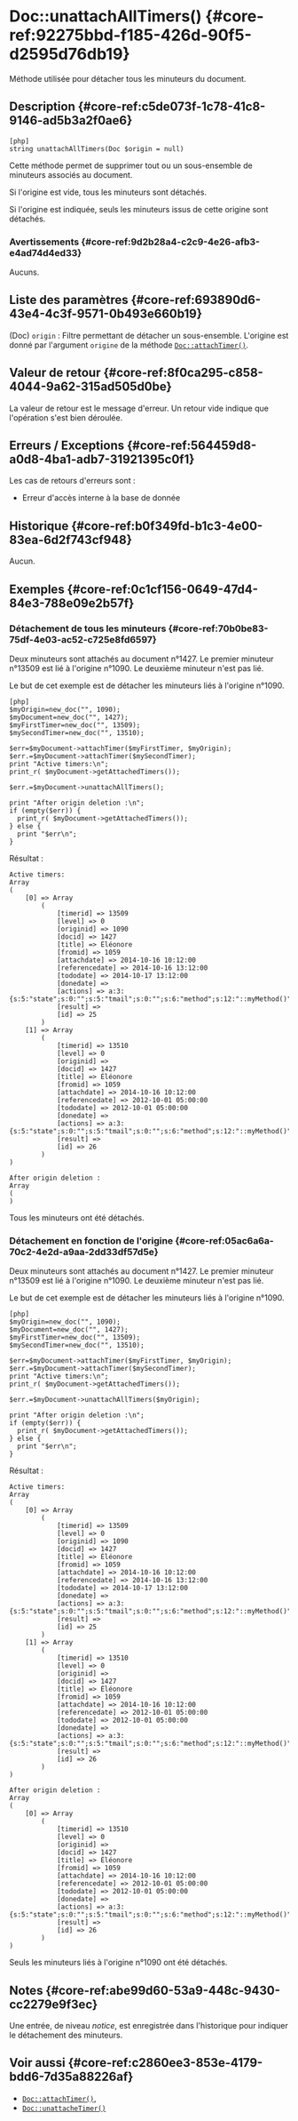 # Doc::unattachAllTimers()  {#core-ref:92275bbd-f185-426d-90f5-d2595d76db19}

<div class="short-description" markdown="1">
Méthode utilisée pour détacher tous les minuteurs du document.
</div>

## Description  {#core-ref:c5de073f-1c78-41c8-9146-ad5b3a2f0ae6}

    [php]
    string unattachAllTimers(Doc $origin = null)

Cette méthode permet de supprimer tout ou un sous-ensemble de minuteurs associés
au document.

Si l'origine est vide, tous les minuteurs sont détachés.

Si l'origine est indiquée, seuls les minuteurs issus de cette origine sont
détachés.

### Avertissements  {#core-ref:9d2b28a4-c2c9-4e26-afb3-e4ad74d4ed33}

Aucuns.

## Liste des paramètres  {#core-ref:693890d6-43e4-4c3f-9571-0b493e660b19}

(Doc) `origin`
:   Filtre permettant de détacher un sous-ensemble. L'origine est donné
    par l'argument `origine` de la méthode 
    [`Doc::attachTimer()`][docattachtimer].

## Valeur de retour  {#core-ref:8f0ca295-c858-4044-9a62-315ad505d0be}

La valeur de retour est le message d'erreur. Un retour vide indique que
l'opération s'est bien déroulée.


## Erreurs / Exceptions  {#core-ref:564459d8-a0d8-4ba1-adb7-31921395c0f1}

Les cas de retours d'erreurs sont :

*   Erreur d'accès interne à la base de donnée

## Historique  {#core-ref:b0f349fd-b1c3-4e00-83ea-6d2f743cf948}

Aucun.

## Exemples  {#core-ref:0c1cf156-0649-47d4-84e3-788e09e2b57f}

### Détachement de tous les minuteurs {#core-ref:70b0be83-75df-4e03-ac52-c725e8fd6597}

Deux minuteurs sont attachés au document n°1427. Le premier minuteur n°13509 est 
lié à l'origine n°1090. Le deuxième minuteur n'est pas lié.

Le but de cet exemple est de détacher les minuteurs liés à l'origine n°1090.

    [php]
    $myOrigin=new_doc("", 1090);
    $myDocument=new_doc("", 1427);
    $myFirstTimer=new_doc("", 13509);
    $mySecondTimer=new_doc("", 13510);
    
    $err=$myDocument->attachTimer($myFirstTimer, $myOrigin);
    $err.=$myDocument->attachTimer($mySecondTimer);
    print "Active timers:\n";
    print_r( $myDocument->getAttachedTimers());
    
    $err.=$myDocument->unattachAllTimers();
    
    print "After origin deletion :\n";
    if (empty($err)) {
      print_r( $myDocument->getAttachedTimers());
    } else {
      print "$err\n";
    }

Résultat : 

    Active timers:
    Array
    (
        [0] => Array
            (
                [timerid] => 13509
                [level] => 0
                [originid] => 1090
                [docid] => 1427
                [title] => Éléonore
                [fromid] => 1059
                [attachdate] => 2014-10-16 10:12:00
                [referencedate] => 2014-10-16 13:12:00
                [tododate] => 2014-10-17 13:12:00
                [donedate] => 
                [actions] => a:3:{s:5:"state";s:0:"";s:5:"tmail";s:0:"";s:6:"method";s:12:"::myMethod()";}
                [result] => 
                [id] => 25
            )
        [1] => Array
            (
                [timerid] => 13510
                [level] => 0
                [originid] => 
                [docid] => 1427
                [title] => Éléonore
                [fromid] => 1059
                [attachdate] => 2014-10-16 10:12:00
                [referencedate] => 2012-10-01 05:00:00
                [tododate] => 2012-10-01 05:00:00
                [donedate] => 
                [actions] => a:3:{s:5:"state";s:0:"";s:5:"tmail";s:0:"";s:6:"method";s:12:"::myMethod()";}
                [result] => 
                [id] => 26
            )
    )

    After origin deletion :
    Array
    (
    )

Tous les minuteurs ont été détachés.

### Détachement en fonction de l'origine {#core-ref:05ac6a6a-70c2-4e2d-a9aa-2dd33df57d5e}

Deux minuteurs sont attachés au document n°1427. Le premier minuteur n°13509 est 
lié à l'origine n°1090. Le deuxième minuteur n'est pas lié.

Le but de cet exemple est de détacher les minuteurs liés à l'origine n°1090.

    [php]
    $myOrigin=new_doc("", 1090);
    $myDocument=new_doc("", 1427);
    $myFirstTimer=new_doc("", 13509);
    $mySecondTimer=new_doc("", 13510);
    
    $err=$myDocument->attachTimer($myFirstTimer, $myOrigin);
    $err.=$myDocument->attachTimer($mySecondTimer);
    print "Active timers:\n";
    print_r( $myDocument->getAttachedTimers());
    
    $err.=$myDocument->unattachAllTimers($myOrigin);
    
    print "After origin deletion :\n";
    if (empty($err)) {
      print_r( $myDocument->getAttachedTimers());
    } else {
      print "$err\n";
    }

Résultat : 

    Active timers:
    Array
    (
        [0] => Array
            (
                [timerid] => 13509
                [level] => 0
                [originid] => 1090
                [docid] => 1427
                [title] => Éléonore
                [fromid] => 1059
                [attachdate] => 2014-10-16 10:12:00
                [referencedate] => 2014-10-16 13:12:00
                [tododate] => 2014-10-17 13:12:00
                [donedate] => 
                [actions] => a:3:{s:5:"state";s:0:"";s:5:"tmail";s:0:"";s:6:"method";s:12:"::myMethod()";}
                [result] => 
                [id] => 25
            )
        [1] => Array
            (
                [timerid] => 13510
                [level] => 0
                [originid] => 
                [docid] => 1427
                [title] => Éléonore
                [fromid] => 1059
                [attachdate] => 2014-10-16 10:12:00
                [referencedate] => 2012-10-01 05:00:00
                [tododate] => 2012-10-01 05:00:00
                [donedate] => 
                [actions] => a:3:{s:5:"state";s:0:"";s:5:"tmail";s:0:"";s:6:"method";s:12:"::myMethod()";}
                [result] => 
                [id] => 26
            )
    )

    After origin deletion :
    Array
    (
        [0] => Array
            (
                [timerid] => 13510
                [level] => 0
                [originid] => 
                [docid] => 1427
                [title] => Éléonore
                [fromid] => 1059
                [attachdate] => 2014-10-16 10:12:00
                [referencedate] => 2012-10-01 05:00:00
                [tododate] => 2012-10-01 05:00:00
                [donedate] => 
                [actions] => a:3:{s:5:"state";s:0:"";s:5:"tmail";s:0:"";s:6:"method";s:12:"::myMethod()";}
                [result] => 
                [id] => 26
            )
    )

Seuls les minuteurs liés à l'origine n°1090 ont été détachés.

## Notes  {#core-ref:abe99d60-53a9-448c-9430-cc2279e9f3ec}

Une entrée, de niveau *notice*, est enregistrée dans l'historique pour indiquer
le détachement des minuteurs.

## Voir aussi  {#core-ref:c2860ee3-853e-4179-bdd6-7d35a88226af}


*   [`Doc::attachTimer()`][docattachtimer],
*   [`Doc::unattacheTimer()`][docunattachtimer]

<!-- links -->
[docstore]:         #core-ref:b8540d13-ece6-4e9e-9b72-6a56bca9da12
[docunattachtimer]: #core-ref:0449b66d-e5ba-4fb6-88b5-5c69a1a4c27b
[docgetattachedtimers]:   #core-ref:3868bb5d-4847-4877-85f7-13be92430fe8
[dyndate]:          #core-ref:386637d4-ab5b-4b3b-bf80-f2e6c226c555
[docattachtimer]:   #core-ref:d40860f3-d0ba-4cff-b2e8-76ddfa08c600